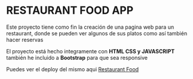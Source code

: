# RESTAURANT FOOD APP

Este proyecto tiene como fin la creación de una pagina web  para un restaurant, donde se pueden ver algunos de sus platos como así también hacer reservas

El proyecto está hecho integramente con **HTML CSS y JAVASCRIPT** también he incluido a **Bootstrap** para que sea responsive

Puedes ver el deploy del mismo aqui [Restaurant Food](https://herreraji.github.io/RestaurantFood/# "Visitar pagina web")


